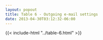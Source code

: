 ```yaml
---
layout: popout
title: Table 6 - Outgoing e-mail settings
date: 2013-04-30T03:12:32-06:00
---
```


{{< include-html "../table-6.html" >}}

